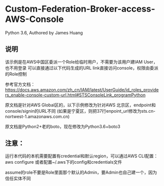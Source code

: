 # Custom-Federation-Broker-access-AWS-Console

Python 3.6, Authored by James Huang

## 说明
该示例是在AWS中国区委派一个Role给临时用户，不需要为该用户建IAM User，也不用登录
可以直接通过以下代码生成的URL link直接访问console，权限由委派的Role控制

参考官方文档：
https://docs.aws.amazon.com/zh_cn/IAM/latest/UserGuide/id_roles_providers_enable-console-custom-url.html#STSConsoleLink_programPython

原文档是针对AWS Global区的，以下示例修改为针对AWS 北京区，endpoint和console/signin的URL不同
(如果是宁夏区，则把37行enpoint_url修改为sts.cn-nortwest-1.amazonaws.com.cn)

原文档是Python2+老的boto，现在修改为Python3.6+boto3

## 注意：
运行本代码的本机需要配置有credential和默认region，可以通过AWS CLI配置：
aws configure
或者配置~/.aws下的config和credentials文件

assume的role不要是Role里面那个默认的Admin，要Admin也自己建一个，因为信任实体不同
